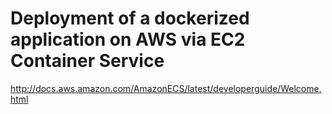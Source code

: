 # Deployment of a dockerized application on AWS via EC2 Container Service

http://docs.aws.amazon.com/AmazonECS/latest/developerguide/Welcome.html